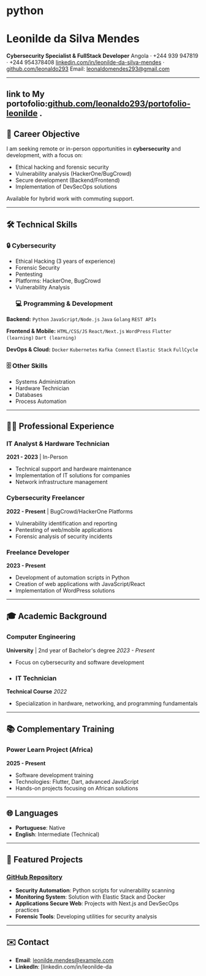 #   python 
# Leonilde da Silva Mendes
**Cybersecurity Specialist & FullStack Developer**
Angola · +244 939 947819 · +244 954378408
[linkedin.com/in/leonilde-da-silva-mendes](https://linkedin.com/in/leonilde-da-silva-mendes) · 
[github.com/leonaldo293](https://github.com/leonaldo293)
Email: [leonaldomendes293@gmail.com](mailto:leonaldomendes293@gmail.com)

---
link to My portofolio:[github.com/leonaldo293/portofolio-leonilde](https://leonaldo293.github.io/portfolio-leonilde) .
---
## 🎯 Career Objective
I am seeking remote or in-person opportunities in **cybersecurity** and development, with a focus on:
- Ethical hacking and forensic security
- Vulnerability analysis (HackerOne/BugCrowd)
- Secure development (Backend/Frontend)
- Implementation of DevSecOps solutions

Available for hybrid work with commuting support.

---
## 🛠️ Technical Skills

### 🔒 Cybersecurity
- Ethical Hacking (3 years of experience)
- Forensic Security
- Pentesting
- Platforms: HackerOne, BugCrowd
- Vulnerability Analysis
  ### 💻 Programming & Development
**Backend:** 
`Python` `JavaScript/Node.js` `Java` `Golang` `REST APIs`

**Frontend & Mobile:** 
`HTML/CSS/JS` `React/Next.js` `WordPress` `Flutter (learning)` `Dart (learning)`

**DevOps & Cloud:** 
`Docker` `Kubernetes` `Kafka Connect` `Elastic Stack` `FullCycle`

### 🗄️ Other Skills
- Systems Administration
- Hardware Technician
- Databases
- Process Automation

---

## 👨‍💻 Professional Experience

### IT Analyst & Hardware Technician
**2021 - 2023** | In-Person
- Technical support and hardware maintenance
- Implementation of IT solutions for companies
- Network infrastructure management

### Cybersecurity Freelancer
**2022 - Present** | BugCrowd/HackerOne Platforms
- Vulnerability identification and reporting
- Pentesting of web/mobile applications
- Forensic analysis of security incidents

### Freelance Developer
**2023 - Present**
- Development of automation scripts in Python
- Creation of web applications with JavaScript/React
- Implementation of WordPress solutions

---

## 🎓 Academic Background

### Computer Engineering
**University** | 2nd year of Bachelor's degree
*2023 - Present*
- Focus on cybersecurity and software development
- ### IT Technician
**Technical Course**
*2022*
- Specialization in hardware, networking, and programming fundamentals

---

## 📚 Complementary Training

### Power Learn Project (Africa)
**2025 - Present**
- Software development training
- Technologies: Flutter, Dart, advanced JavaScript
- Hands-on projects focusing on African solutions

---

## 🌐 Languages
- **Portuguese**: Native
- **English**: Intermediate (Technical)

---

## 💼 Featured Projects
### [GitHub Repository](https://github.com/leonaldo293)
- **Security Automation**: Python scripts for vulnerability scanning
- **Monitoring System**: Solution with Elastic Stack and Docker
- **Applications Secure Web**: Projects with Next.js and DevSecOps practices
- **Forensic Tools**: Developing utilities for security analysis

---

## ✉️ Contact
- **Email**: leonilde.mendes@example.com 
- **LinkedIn**: [linkedin.com/in/leonilde-da

